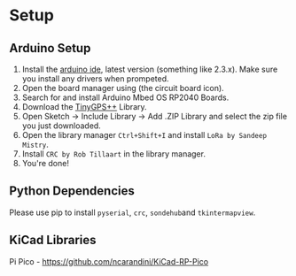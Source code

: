 # Setup
## Arduino Setup
1. Install the [arduino ide](https://www.arduino.cc/en/software), latest version (something like 2.3.x). Make sure you install any drivers when prompeted.
2. Open the board manager using (the circuit board icon).
3. Search for and install Arduino Mbed OS RP2040 Boards.
4. Download the [TinyGPS++](https://github.com/mikalhart/TinyGPSPlus/archive/master.zip) Library.
5. Open Sketch -> Include Library -> Add .ZIP Library and select the zip file you just downloaded.
6. Open the library manager ```Ctrl+Shift+I``` and install ```LoRa by Sandeep Mistry```.
7. Install ```CRC by Rob Tillaart``` in the library manager.
8. You're done!
## Python Dependencies
Please use pip to install `pyserial`, `crc`, `sondehub`and `tkintermapview`.
## KiCad Libraries
Pi Pico - https://github.com/ncarandini/KiCad-RP-Pico